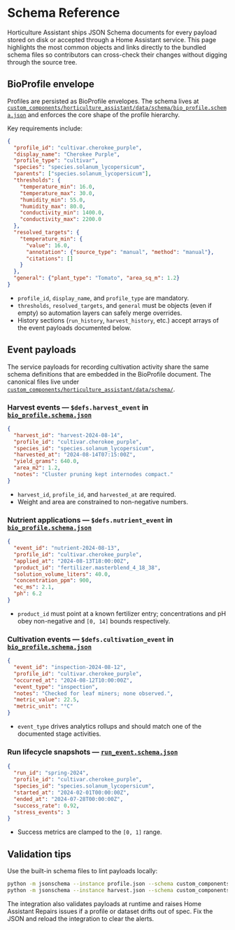 # Schema Reference

Horticulture Assistant ships JSON Schema documents for every payload stored on disk or accepted
through a Home Assistant service. This page highlights the most common objects and links directly
to the bundled schema files so contributors can cross-check their changes without digging through
the source tree.

## BioProfile envelope

Profiles are persisted as BioProfile envelopes. The schema lives at
[`custom_components/horticulture_assistant/data/schema/bio_profile.schema.json`](../custom_components/horticulture_assistant/data/schema/bio_profile.schema.json)
and enforces the core shape of the profile hierarchy.

Key requirements include:

```json
{
  "profile_id": "cultivar.cherokee_purple",
  "display_name": "Cherokee Purple",
  "profile_type": "cultivar",
  "species": "species.solanum_lycopersicum",
  "parents": ["species.solanum_lycopersicum"],
  "thresholds": {
    "temperature_min": 16.0,
    "temperature_max": 30.0,
    "humidity_min": 55.0,
    "humidity_max": 80.0,
    "conductivity_min": 1400.0,
    "conductivity_max": 2200.0
  },
  "resolved_targets": {
    "temperature_min": {
      "value": 16.0,
      "annotation": {"source_type": "manual", "method": "manual"},
      "citations": []
    }
  },
  "general": {"plant_type": "Tomato", "area_sq_m": 1.2}
}
```

* `profile_id`, `display_name`, and `profile_type` are mandatory.
* `thresholds`, `resolved_targets`, and `general` must be objects (even if empty) so automation
  layers can safely merge overrides.
* History sections (`run_history`, `harvest_history`, etc.) accept arrays of the event payloads
  documented below.

## Event payloads

The service payloads for recording cultivation activity share the same schema definitions that are
embedded in the BioProfile document. The canonical files live under
[`custom_components/horticulture_assistant/data/schema/`](../custom_components/horticulture_assistant/data/schema/).

### Harvest events — `$defs.harvest_event` in [`bio_profile.schema.json`](../custom_components/horticulture_assistant/data/schema/bio_profile.schema.json)

```json
{
  "harvest_id": "harvest-2024-08-14",
  "profile_id": "cultivar.cherokee_purple",
  "species_id": "species.solanum_lycopersicum",
  "harvested_at": "2024-08-14T07:15:00Z",
  "yield_grams": 640.0,
  "area_m2": 1.2,
  "notes": "Cluster pruning kept internodes compact."
}
```

* `harvest_id`, `profile_id`, and `harvested_at` are required.
* Weight and area are constrained to non-negative numbers.

### Nutrient applications — `$defs.nutrient_event` in [`bio_profile.schema.json`](../custom_components/horticulture_assistant/data/schema/bio_profile.schema.json)

```json
{
  "event_id": "nutrient-2024-08-13",
  "profile_id": "cultivar.cherokee_purple",
  "applied_at": "2024-08-13T18:00:00Z",
  "product_id": "fertilizer.masterblend_4_18_38",
  "solution_volume_liters": 40.0,
  "concentration_ppm": 900,
  "ec_ms": 2.1,
  "ph": 6.2
}
```

* `product_id` must point at a known fertilizer entry; concentrations and pH obey non-negative and
  `[0, 14]` bounds respectively.

### Cultivation events — `$defs.cultivation_event` in [`bio_profile.schema.json`](../custom_components/horticulture_assistant/data/schema/bio_profile.schema.json)

```json
{
  "event_id": "inspection-2024-08-12",
  "profile_id": "cultivar.cherokee_purple",
  "occurred_at": "2024-08-12T10:00:00Z",
  "event_type": "inspection",
  "notes": "Checked for leaf miners; none observed.",
  "metric_value": 22.5,
  "metric_unit": "°C"
}
```

* `event_type` drives analytics rollups and should match one of the documented stage activities.

### Run lifecycle snapshots — [`run_event.schema.json`](../custom_components/horticulture_assistant/data/schema/run_event.schema.json)

```json
{
  "run_id": "spring-2024",
  "profile_id": "cultivar.cherokee_purple",
  "species_id": "species.solanum_lycopersicum",
  "started_at": "2024-02-01T00:00:00Z",
  "ended_at": "2024-07-28T00:00:00Z",
  "success_rate": 0.92,
  "stress_events": 3
}
```

* Success metrics are clamped to the `[0, 1]` range.

## Validation tips

Use the built-in schema files to lint payloads locally:

```bash
python -m jsonschema --instance profile.json --schema custom_components/horticulture_assistant/data/schema/bio_profile.schema.json
python -m jsonschema --instance harvest.json --schema custom_components/horticulture_assistant/data/schema/harvest_event.schema.json
```

The integration also validates payloads at runtime and raises Home Assistant Repairs issues if a
profile or dataset drifts out of spec. Fix the JSON and reload the integration to clear the alerts.
